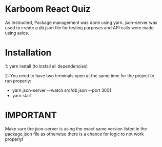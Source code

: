 # Karboom React Quiz

As Instructed, Package management was done using yarn. json-server was used to create a db.json file for testing purposes and API calls were made using axios.

# Installation

1: yarn install (to install all dependencies)

2: You need to have two terminals open at the same time for the project to run properly:

- yarn json-server --watch src/db.json --port 3001
- yarn start

# IMPORTANT

Make sure the json-server is using the exact same version listed in the package.json file as otherwise there is a chance for logic to not work properly!
